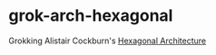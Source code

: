 # grok-arch-hexagonal

Grokking Alistair Cockburn's [Hexagonal Architecture][1]

[1]: http://alistair.cockburn.us/Hexagonal+architecture